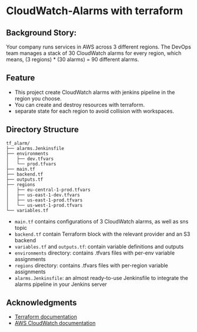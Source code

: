# CloudWatch-Alarms with terraform

## Background Story: 
Your company runs services in AWS across 3 different regions. The DevOps team manages a stack of 30 CloudWatch alarms for every region, which means, (3 regions) * (30 alarms) = 90 different alarms.

## Feature 
- This project create CloudWatch alarms with jenkins pipeline in the region you choose.
- You can create and destroy resources with terraform.
- separate state for each region to avoid collision with workspaces.


## Directory Structure

```
tf_alarm/
├── alarms.Jenkinsfile
├── environments
│   ├── dev.tfvars
│   └── prod.tfvars
├── main.tf
├── backend.tf
├── outputs.tf
├── regions
│   ├── eu-central-1-prod.tfvars
│   ├── us-east-1-dev.tfvars
│   ├── us-east-1-prod.tfvars
│   └── us-west-1-prod.tfvars
└── variables.tf
```


- `main.tf` contains configurations of 3 CloudWatch alarms, as well as sns topic 
- `backend.tf` contain Terraform block with the relevant provider and an S3 backend
- `variables.tf` and `outputs.tf`: contain variable definitions and outputs
- `environments` directory: contains .tfvars files with per-env variable assignments
- `regions` directory: contains .tfvars files with per-region variable assignments
- `alarms.Jenkinsfile`: an almost ready-to-use Jenkinsfile to integrate the alarms pipeline in your Jenkins server


## Acknowledgments

- [Terraform documentation](https://www.terraform.io/docs/index.html)
- [AWS CloudWatch documentation](https://docs.aws.amazon.com/AmazonCloudWatch/latest/monitoring/WhatIsCloudWatch.html)

